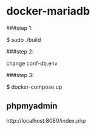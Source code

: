 # docker-mariadb

###step 1:

$ sudo ./build 


###step 2:

change conf-db.env 

###step 3:

$ docker-compose up

## phpmyadmin
http://localhost:8080/index.php
